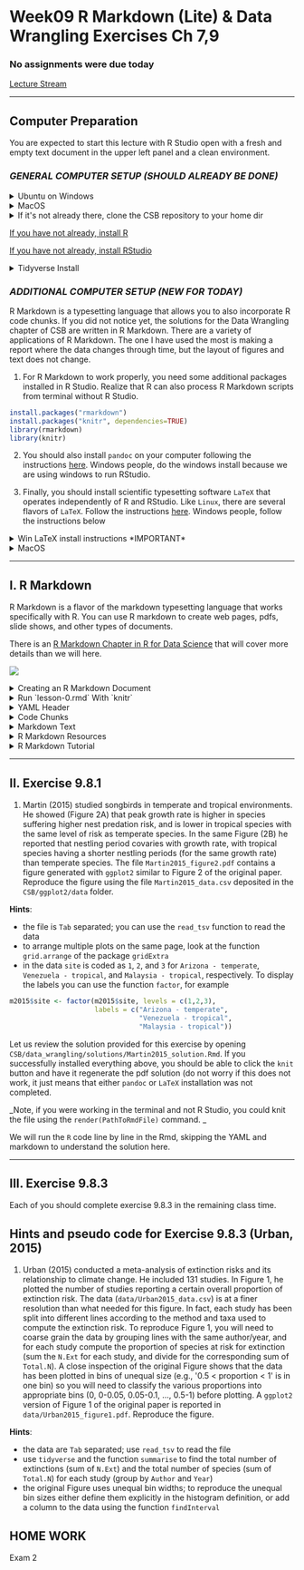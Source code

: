 # Week09 R Markdown (Lite) & Data Wrangling Exercises  Ch 7,9

###  No assignments were due today

[Lecture Stream](https://tamucc.webex.com/recordingservice/sites/tamucc/recording/playback/2bc2f615b57e4e53a192cea5d0559af9)

___

## Computer Preparation

You are expected to start this lecture with R Studio open with a fresh and empty text document in the upper left panel and a clean environment.

### *_GENERAL COMPUTER SETUP (SHOULD ALREADY BE DONE)_* 

<details><summary>Ubuntu on Windows</summary>
<p>

  * If the Windows Terminal or Ubuntu app are not installed, then follow [these instructions](https://github.com/cbirdlab/wlsUBUNTU_settings/blob/master/README.md)

  * Open an Ubuntu window in Windows Terminal.  _We will not use `gitbash` unless you can't get Ubuntu running._ After logging in, You are in your home directory.

  * It's always a good idea to keep your apps in `Ubuntu` up to date. _The first time you do this, it could take a long time to finish. After that, if you do this when you log in, it should go quickly._
    ```bash
    sudo apt update
    sudo apt upgrade
    ```

</p>
</details>

<details><summary>MacOS</summary>
<p>

  * Open a terminal window

  * If you haven't already, install [homebrew](https://brew.sh/).  You will be able to use homebrew to install linux software, such as `tree`, which is used in the slide show.


</p>
</details>


<details><summary>If it's not already there, clone the CSB repository to your home dir</summary>
<p>

We will use the [open source files that accompany the CSB text book](https://github.com/tamucc-comp-bio-2022/CSB) in lectures and assignments.

If the `CSB` directory does not exist in your home directory (check with `ls`), then run the following code to clone the [`CSB` repository](https://github.com/tamucc-comp-bio-2022/CSB) into your home directory:

1. Open a terminal window
	* For Win laptops, use `Windows Terminal` to open Ubunutu.  
	* For Mac laptops, open your `Terminal`.

2. Run the code line by line in the code block below

```bash
# check that you're in home dir, you should be there when you log in
pwd

# if you are not in your home dir, then move there
cd ~

# if pwd does not return `/home/yourusername` then let Dr. Bird know
pwd

# clone the CSB repository to your home dir
git clone git@github.com:tamucc-comp-bio-2022/CSB.git
```

The repository is named CSB, and it contains all of the example files and directories necessary to conduct the exercises in the text book.

</p>
</details>

[If you have not already, install R](../resources/install_r.md)

[If you have not already, install RStudio](../resources/install_rstudio.md)


<details><summary>Tidyverse Install</summary>
<p>

```r
# clear all variables from environment
rm(list = ls())
```

```r
# RUN THE FOLLOWING LINE IN THE CONSOLE (LOWER LEFT PANEL)
install.packages("tidyverse")

# ADD THE FOLLOWING LINE TO YOUR TEXT DOCUMENT (UPPER LEFT PANEL), THEN EXECUTE IT (CTRL-ENTER)
library(tidyverse)
```

</p>
</details>

### *_ADDITIONAL COMPUTER SETUP (NEW FOR TODAY)_* 

R Markdown is a typesetting language that allows you to also incorporate R code chunks.  If you did not notice yet, the solutions for the Data Wrangling chapter of CSB are written in R Markdown.  There are a variety of applications of R Markdown.  The one I have used the most is making a report where the data changes through time, but the layout of figures and text does not change.

1. For R Markdown to work properly, you need some additional packages installed in R Studio. Realize that R can also process R Markdown scripts from terminal without R Studio.

```r 
install.packages("rmarkdown")
install.packages("knitr", dependencies=TRUE)
library(rmarkdown)
library(knitr)
```

2. You should also install `pandoc` on your computer following the instructions [here](https://pandoc.org/installing.html).  Windows people, do the windows install because we are using windows to run RStudio.

3. Finally, you should install scientific typesetting software `LaTeX` that operates independently of R and RStudio. Like `Linux`, there are several flavors of `LaTeX`.  Follow the instructions [here](http://computingskillsforbiologists.com/setup/scientific-typesetting/).  Windows people, follow the instructions below

<details><summary>Win LaTeX install instructions *IMPORTANT* </summary>
<p>

> Follow this exactly as written. Download the `protex.zip` file as directed above. Next, extract/unzip the files first, before running `setup.exe`. Right click `setup.exe` and `run as administrator`. After running the setup.exe file, you have to click install on the `MiKTeX` and `TeXstudio` buttons. Install for all users  The install takes a while, just let it run in the background and check on it periodically until it is done. After that, `MiKTeX` will have to be exited and restarted so you can run it as a `MiKTeX` administrator.  Search for `MiKTeX` in your windows search (magnifying glass next to start button).  Then expand your "system tray" (the > and collection of icons on the right side of your task bar), right click and exit `MiKTeX`.  Then search for `MiKTeX` again, right click it, run as administrator, make sure that you are a `MiKTeX` administrator by selecting the option in the window, and search for updates. Click the `updates page` link after search is done and click `update now`. My updates errored out once. So make sure to recheck for updates and restart the updates as necessary. If you cannot get it to update completely, it should not inhibit your ability to complete most everything that follows.

![](Week09new_files/miktex-updates.png)

> If you are successful, you will be prompted to restart `MiKTex`

</p>
</details>

<details><summary>MacOS</summary>
<p>

May the force be with you.  Let me know if I should add anything here.

</p>
</details>

---


## I. R Markdown

R Markdown is a flavor of the markdown typesetting language that works specifically with R.  You can use R markdown to create web pages, pdfs, slide shows, and other types of documents.

There is an [R Markdown Chapter in R for Data Science](https://r4ds.had.co.nz/r-markdown.html) that will cover more details than we will here. 

![](https://d33wubrfki0l68.cloudfront.net/61d189fd9cdf955058415d3e1b28dd60e1bd7c9b/9791d/images/rmarkdownflow.png)

<details><summary>Creating an R Markdown Document</summary>
<p>

### Creating an R Markdown Document

In R Studio, make a new R Markdown document using the `File` pulldown menu

* name it `lesson-0`

* use default settings

If you were successful, your document will already be populated with several lines of text and code that fall into three categories.

![](Week09new_files/rmd_layout.png)

Make sure you save the file as lesson-0 into your `CSB/data_wrangling/sandbox` and make sure that you use `setwd()` to set your present working directory to `CSB/data_wrangling/sandbox`.

___

</p>
</details>

<details><summary>Run `lesson-0.rmd` With `knitr`</summary>
<p>

## Run `lesson-0.rmd` With `knitr`

As is our custom in Computational Biology, jump in head first and click the `knit` button above the upper left panel. It will run the Rmd and create an `html` report in a new window.

Next, we will cover the primary sections of the Rmd file.

___

</p>
</details>

<details><summary>YAML Header</summary>
<p>

### YAML Header

YAML stands for YAML Aint Markup Language.

Lines 1-4 in the Rmd are the YAML header, which contains the title of the document and the default output format.  `html` is hyper text markup language, i.e. web pages.  The YAML header is always at the beginning of an Rmd.

Several other characteristics of the Rmd document can be set in the YAML header.  This [tutorial](https://zsmith27.github.io/rmarkdown_crash-course/lesson-4-yaml-headers.html) is pretty good.

---

</p>
</details>

<details><summary>Code Chunks</summary>
<p>


### Code Chunks

Lines 6-8, 16-18, and 24-26 are code chunks.  They start with three tick marks (the key in the upper left of you keyboard) and you can specify the language (r and other languages like python are possible), as well as basic settings of how the output from the code should be handled. For example, you can suppress warnings, error messages, etc.

The output of the code chunks are included in the resulting document.

---

</p>
</details>

<details><summary>Markdown Text</summary>
<p>


### Markdown Text 

Everything else in the Rmd is markdown text if it is not code or YAML.  

For example, line 12 is the first line of text.  The `##` indicates that the text `R Markdown` should be a secondary heading.

Markdown is a class of typesetting languages.  There are broad similarities across markdown languages but there can also be small differences.  This lecture is written in markdown and I make sure it works on GitHub.  The markdown in an Rmd can be slightly different. 

You can consult the 

#### [R Markdown Reference Guide](https://www.rstudio.com/wp-content/uploads/2015/03/rmarkdown-reference.pdf) 

and 

[R Markdown Cheatsheet](https://posit.co/wp-content/uploads/2022/10/rmarkdown-1.pdf) 

for all of the formatting options.

---

</p>
</details>

<details><summary>R Markdown Resources</summary>
<p>

[Official RMarkdown Tutorial](https://rmarkdown.rstudio.com/lesson-1.html)

[Official R Markdown Reference Guide](https://www.rstudio.com/wp-content/uploads/2015/03/rmarkdown-reference.pdf) 

[Official R Markdown Cheatsheet](https://posit.co/wp-content/uploads/2022/10/rmarkdown-1.pdf)

[Zachary Smith's R Markdown Crash Course](https://zsmith27.github.io/rmarkdown_crash-course/index.html)

[R for Data Science: R Markdown Chapter](https://r4ds.had.co.nz/r-markdown.html)

[R Markdown Cookbook - most comprehensive](https://bookdown.org/yihui/rmarkdown-cookbook/)

---

</p>
</details>



<details><summary>R Markdown Tutorial</summary>
<p>

### [Lesson 1](https://rmarkdown.rstudio.com/lesson-1.html)

R Markdown has a very nice lesson plan that we will use to review its features.  We will link to the lesson below and then work within the R Markdown website. There is also the very thorough [R Markdown Crash Course](https://zsmith27.github.io/rmarkdown_crash-course/index.html) by Zachary M. Smith (I love `open source`) which goes beyond the scope of this class.

Files needed for R Markdown lesson:

	* [1-example.Rmd](Week09new_files/1-example.Rmd)

---

</p>
</details>

---

## II. Exercise 9.8.1

1. Martin (2015) studied songbirds in temperate and tropical environments. He showed (Figure 2A) that peak growth rate is higher in species suffering higher nest predation risk, and is lower in tropical species with the same level of risk as temperate species. In the same Figure (2B) he reported that   nestling period covaries with growth rate, with tropical species having a shorter nestling periods (for the same growth rate) than temperate species. The file `Martin2015_figure2.pdf` contains a figure generated with `ggplot2` similar to Figure 2 of the original paper. Reproduce the figure using the file `Martin2015_data.csv` deposited in the `CSB/ggplot2/data` folder.

**Hints**: 

- the file is `Tab` separated; you can use the `read_tsv` function to read the data
- to arrange multiple plots on the same page, look at the function `grid.arrange` of the package `gridExtra`
- in the data `site` is coded as `1`, `2`, and `3` for `Arizona - temperate`, `Venezuela - tropical`, and `Malaysia - tropical`, respectively. To display the labels you can use the function `factor`, for example

```r
m2015$site <- factor(m2015$site, levels = c(1,2,3), 
                     labels = c("Arizona - temperate",  
                                "Venezuela - tropical", 
                                "Malaysia - tropical"))
```


Let us review the solution provided for this exercise by opening `CSB/data_wrangling/solutions/Martin2015_solution.Rmd`.  If you successfully installed everything above, you should be able to click the `knit` button and have it regenerate the pdf solution (do not worry if this does not work, it just means that either `pandoc` or `LaTeX` installation was not completed. 

_Note, if you were working in the terminal and not R Studio, you could knit the file using the `render(PathToRmdFile)` command. _

We will run the `R` code line by line in the Rmd, skipping the YAML and markdown to understand the solution here.

---


## III. Exercise 9.8.3

Each of you should complete exercise 9.8.3 in the remaining class time.

## Hints and pseudo code for Exercise 9.8.3 (Urban, 2015)

1. Urban (2015) conducted a meta-analysis of extinction risks and its relationship to climate change. He included 131 studies. In Figure 1, he plotted the number of studies reporting a certain overall proportion of extinction risk. The data (`data/Urban2015_data.csv`) is at a finer resolution than what needed for this figure. In fact, each study has been split into different lines according to the method and taxa used to compute the extinction risk. To reproduce Figure 1, you will need to coarse grain the data by grouping lines with the same author/year, and for each study compute the proportion of species at risk for extinction (sum the `N.Ext` for each study, and divide for the corresponding sum of `Total.N`). A close inspection of the original Figure shows that the data has been plotted in bins of unequal size (e.g., '0.5 < proportion < 1' is in one bin) so you will need to classify the various proportions into appropriate bins (0, 0-0.05, 0.05-0.1, ..., 0.5-1) before plotting. A `ggplot2` version of Figure 1 of the original paper is reported in `data/Urban2015_figure1.pdf`. Reproduce the figure.

**Hints**:

- the data are `Tab` separated; use `read_tsv` to read the file
- use `tidyverse` and the function `summarise` to find the total number of extinctions (sum of `N.Ext`) and the total number of species (sum of `Total.N`) for each study (group by `Author` and `Year`)
- the original Figure uses unequal bin widths; to reproduce the unequal bin sizes either define them explicitly in the histogram definition, or add a column to the data using the function `findInterval`


## HOME WORK

Exam 2
